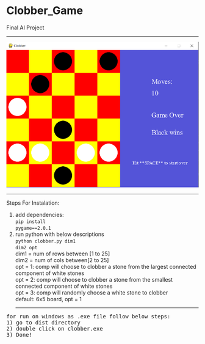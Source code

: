# Clobber_Game
Final AI Project
<br/><hr/>
![](Capture.PNG)
<br/><hr/>
Steps For Instalation:<br/>
1) add dependencies: <br/>
<code>pip install pygame==2.0.1</code><br/>
2) run python with below descriptions<br/>
<code>python clobber.py dim1 dim2 opt</code><br/>
dim1 = num of rows between [1 to 25]<br/>
dim2 = num of cols between[2 to 25]<br/>
opt = 1: comp will choose to clobber a stone from the largest connected component of white stones<br/>
opt = 2: comp will choose to clobber a stone from the smallest connected component of white stones<br/>
opt = 3: comp will randomly choose a white stone to clobber<br/>
default: 6x5 board, opt = 1
<br/><hr/>
<pre>
for run on windows as .exe file follow below steps:
1) go to dist directory
2) double click on clobber.exe
3) Done!
</pre>
